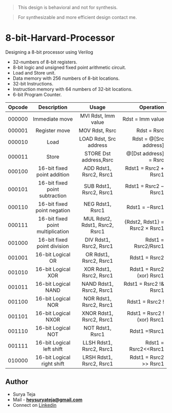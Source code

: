 > This design is behavioral and not for synthesis.

> For synthesizable and more efficient design contact me.

# 8-bit-Harvard-Processor
Designing a 8-bit processor using Verilog



* 32-numbers of 8-bit registers.
* 8-bit logic and unsigned fixed point arithmetic circuit.
* Load and Store unit.
* Data memory with 256 numbers of 8-bit locations.
* 32-bit Instructions.
* Instruction memory with 64 numbers of 32-bit locations.
* 6-bit Program Counter.




| Opcode  |  Description                       |      Usage                         |                Operation                        |
|  ----   |    :------------------------:      |      :--------------------------:  |    ---------------------------------------:     |
| 000000  |  Immediate move                    |  MVI Rdst, Imm value               |  Rdst = Imm value                               |
| 000001  |  Register move                     |  MOV Rdst, Rsrc                    |  Rdst = Rsrc                                    | 
| 000010  |  Load                              |  LOAD Rdst, Src address            |  Rdst = @[Src address]                          |
| 000011  |  Store                             |  STORE Dst address,Rsrc            |  @[Dst address] = Rsrc                          |
| 000100  |  16-bit fixed point addition       |  ADD Rdst1, Rsrc2, Rsrc1           |  Rdst1 = Rsrc2 + Rsrc1                          |     
| 000101  |  16-bit fixed point subtraction    |  SUB Rdst1, Rsrc2, Rsrc1           |  Rdst1 = Rsrc2 − Rsrc1                          |
| 000110  |  16-bit fixed point negation       |  NEG Rdst1, Rsrc1                  |  Rdst1 = −Rsrc1                                 |
| 000111  |  16-bit fixed point multiplication |  MUL Rdst2, Rdst1, Rsrc2, Rsrc1    |  {Rdst2, Rdst1} = Rsrc2 × Rsrc1                 |
| 001000  |  16-bit fixed point division       |  DIV Rdst1, Rsrc2, Rsrc1           |  Rdst1 = Rsrc2/Rsrc1                            |     
| 001001  |  16-bit Logical OR                 |  OR Rdst1, Rsrc2, Rsrc1            |  Rdst1 = Rsrc2 | Rsrc1                          |
| 001010  |  16-bit Logical XOR                |  XOR Rdst1, Rsrc2, Rsrc1           |  Rdst1 = Rsrc2 (xor) Rsrc1                      |
| 001011  |  16-bit Logical NAND               |  NAND Rdst1, Rsrc2, Rsrc1          |  Rdst1 = Rsrc2 !& Rsrc1                         |
| 001100  |  16-bit Logical NOR                |  NOR Rdst1, Rsrc2, Rsrc1           |  Rdst1 = Rsrc2 !| Rsrc1                         |
| 001101  |  16-bit Logical NXOR               |  XNOR Rdst1, Rsrc2, Rsrc1          |  Rdst1 = Rsrc2 !(xor) Rsrc1                     |
| 001110  |  16-bit Logical NOT                |  NOT Rdst1, Rsrc1                  |  Rdst1 =!Rsrc1                                  |
| 001111  |  16-bit Logical left shift         |  LLSH Rdst1, Rsrc2, Rsrc1          |  Rdst1 = Rsrc2<<Rsrc1                           |
| 010000  |  16-bit Logical right shift        |  LRSH Rdst1, Rsrc2, Rsrc1          |  Rdst1 = Rsrc2 >> Rsrc1                         |

## Author
* Surya Teja 
* Mail - **heysuryateja@gmail.com**
* Connect on [Linkedin](https://www.linkedin.com/in/suryateja2000/)
